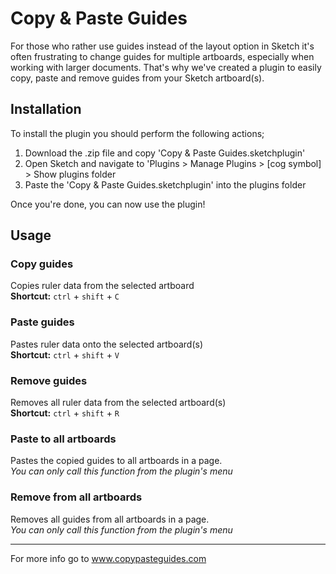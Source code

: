 # Copy & Paste Guides

For those who rather use guides instead of the layout option in Sketch it's often frustrating to change guides for multiple artboards, especially when working with larger documents.
That's why we've created a plugin to easily copy, paste and remove guides from your Sketch artboard(s).

## Installation
To install the plugin you should perform the following actions;

1. Download the .zip file and copy 'Copy & Paste Guides.sketchplugin'
2. Open Sketch and navigate to 'Plugins > Manage Plugins > [cog symbol] > Show plugins folder
3. Paste the 'Copy & Paste Guides.sketchplugin' into the plugins folder

Once you're done, you can now use the plugin!

## Usage

### Copy guides
Copies ruler data from the selected artboard<br>
**Shortcut:** `ctrl` + `shift` + `C`

### Paste guides
Pastes ruler data onto the selected artboard(s)<br>
**Shortcut:** `ctrl` + `shift` + `V`

### Remove guides
Removes all ruler data from the selected artboard(s)<br>
**Shortcut:** `ctrl` + `shift` + `R`

### Paste to all artboards
Pastes the copied guides to all artboards in a page.<br>
*You can only call this function from the plugin's menu*

### Remove from all artboards
Removes all guides from all artboards in a page.<br>
*You can only call this function from the plugin's menu*

---

For more info go to www.copypasteguides.com
